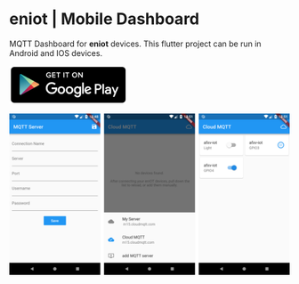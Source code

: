 # eniot | Mobile Dashboard

MQTT Dashboard for **eniot** devices. This flutter project can be run in Android and IOS devices.

[![Get it on Google Play](/images/googleplay.png)](https://play.google.com/store/apps/details?id=com.enbiso.eniotdash)

![Screenshots](/images/screenshots.png)
